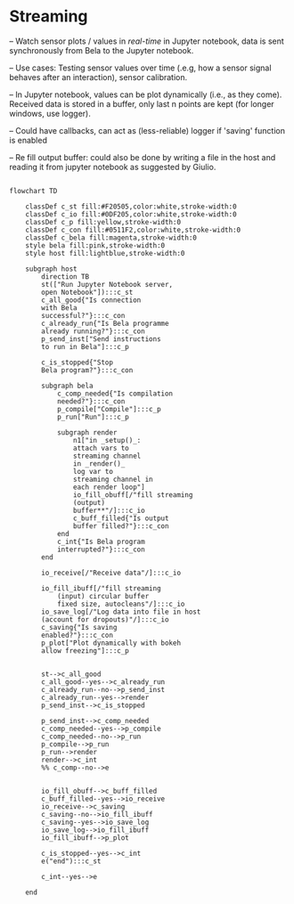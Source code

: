 # Streaming

– Watch sensor plots / values in _real-time_ in Jupyter notebook, data is sent synchronously from Bela to the Jupyter notebook.

– Use cases: Testing sensor values over time (.e.g, how a sensor signal behaves after an interaction), sensor calibration.

– In Jupyter notebook, values can be plot dynamically (i.e., as they come). Received data is stored in a buffer, only last n points are kept (for longer windows, use logger).

– Could have callbacks, can act as (less-reliable) logger if 'saving' function is enabled

– Re fill output buffer: could also be done by writing a file in the host and reading it from jupyter notebook as suggested by Giulio.

```mermaid

flowchart TD

	classDef c_st fill:#F20505,color:white,stroke-width:0
	classDef c_io fill:#0DF205,color:white,stroke-width:0
	classDef c_p fill:yellow,stroke-width:0
	classDef c_con fill:#0511F2,color:white,stroke-width:0
	classDef c_bela fill:magenta,stroke-width:0
	style bela fill:pink,stroke-width:0
	style host fill:lightblue,stroke-width:0

	subgraph host
		direction TB
		st(["Run Jupyter Notebook server,
		open Notebook"]):::c_st
		c_all_good{"Is connection
		with Bela
		successful?"}:::c_con
		c_already_run{"Is Bela programme
		already running?"}:::c_con
		p_send_inst["Send instructions
		to run in Bela"]:::c_p

		c_is_stopped{"Stop
		Bela program?"}:::c_con

		subgraph bela
			c_comp_needed{"Is compilation
			needed?"}:::c_con
			p_compile["Compile"]:::c_p
			p_run["Run"]:::c_p

            subgraph render
                n1["in _setup()_:
                attach vars to
                streaming channel
                in _render()_
                log var to
                streaming channel in
                each render loop"]
                io_fill_obuff[/"fill streaming
                (output)
                buffer**"/]:::c_io
                c_buff_filled{"Is output
                buffer filled?"}:::c_con
            end
			c_int{"Is Bela program
			interrupted?"}:::c_con
		end

        io_receive[/"Receive data"/]:::c_io

        io_fill_ibuff[/"fill streaming
            (input) circular buffer
            fixed size, autocleans"/]:::c_io
        io_save_log[/"Log data into file in host
        (account for dropouts)"/]:::c_io
        c_saving{"Is saving
        enabled?"}:::c_con
        p_plot["Plot dynamically with bokeh
        allow freezing"]:::c_p


		st-->c_all_good
		c_all_good--yes-->c_already_run
		c_already_run--no-->p_send_inst
		c_already_run--yes-->render
		p_send_inst-->c_is_stopped

		p_send_inst-->c_comp_needed
		c_comp_needed--yes-->p_compile
		c_comp_needed--no-->p_run
		p_compile-->p_run
        p_run-->render
		render-->c_int
		%% c_comp--no-->e


        io_fill_obuff-->c_buff_filled
        c_buff_filled--yes-->io_receive
        io_receive-->c_saving
        c_saving--no-->io_fill_ibuff
        c_saving--yes-->io_save_log
        io_save_log-->io_fill_ibuff
        io_fill_ibuff-->p_plot

		c_is_stopped--yes-->c_int
		e("end"):::c_st

		c_int--yes-->e

	end
```
